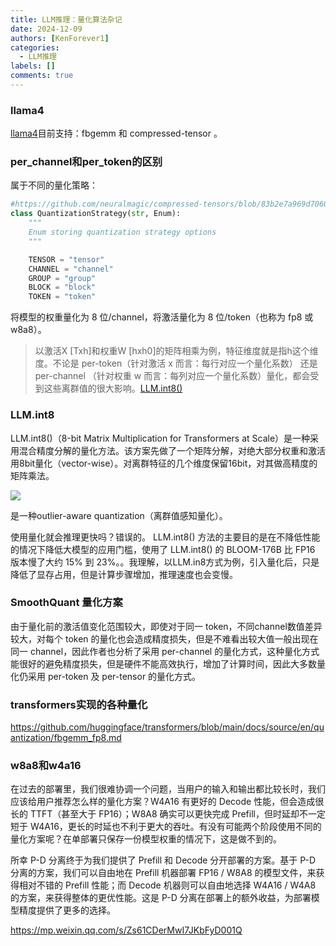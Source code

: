 ```yaml
---
title: LLM推理：量化算法杂记
date: 2024-12-09
authors: [KenForever1]
categories: 
  - LLM推理
labels: []
comments: true
---
```

<!-- more -->

### llama4

[llama4](https://github.com/huggingface/transformers/blob/main/docs/source/en/model_doc/llama4.md#quantization)目前支持：fbgemm 和 compressed-tensor 。

### per_channel和per_token的区别

属于不同的量化策略：
```python
#https://github.com/neuralmagic/compressed-tensors/blob/83b2e7a969d70606421a76b9a3d112646077c8de/src/compressed_tensors/quantization/quant_args.py#L43-L52
class QuantizationStrategy(str, Enum):
    """
    Enum storing quantization strategy options
    """

    TENSOR = "tensor"
    CHANNEL = "channel"
    GROUP = "group"
    BLOCK = "block"
    TOKEN = "token"
```

将模型的权重量化为 8 位/channel，将激活量化为 8 位/token（也称为 fp8 或 w8a8）。

> 以激活X [Txh]和权重W [hxh0]的矩阵相乘为例，特征维度就是指h这个维度。不论是 per-token（针对激活 x 而言：每行对应一个量化系数） 还是 per-channel （针对权重 w 而言：每列对应一个量化系数）量化，都会受到这些离群值的很大影响。[LLM.int8()](https://zhuanlan.zhihu.com/p/680212402)

### LLM.int8

LLM.int8()（8-bit Matrix Multiplication for Transformers at Scale）是一种采用混合精度分解的量化方法。该方案先做了一个矩阵分解，对绝大部分权重和激活用8bit量化（vector-wise）。对离群特征的几个维度保留16bit，对其做高精度的矩阵乘法。

![](https://pic1.zhimg.com/v2-c7c68ceb0d9b71adb7afd3117124cde8_1440w.jpg)

是一种outlier-aware quantization（离群值感知量化）。


使用量化就会推理更快吗？错误的。
LLM.int8() 方法的主要目的是在不降低性能的情况下降低大模型的应用门槛，使用了 LLM.int8() 的 BLOOM-176B 比 FP16 版本慢了大约 15% 到 23%。[](https://zhuanlan.zhihu.com/p/627436535)。我理解，以LLM.in8方式为例，引入量化后，只是降低了显存占用，但是计算步骤增加，推理速度也会变慢。

### SmoothQuant 量化方案
由于量化前的激活值变化范围较大，即使对于同一 token，不同channel数值差异较大，对每个 token 的量化也会造成精度损失，但是不难看出较大值一般出现在同一 channel，因此作者也分析了采用 per-channel 的量化方式，这种量化方式能很好的避免精度损失，但是硬件不能高效执行，增加了计算时间，因此大多数量化仍采用 per-token 及 per-tensor 的量化方式。


### transformers实现的各种量化

https://github.com/huggingface/transformers/blob/main/docs/source/en/quantization/fbgemm_fp8.md

### w8a8和w4a16

在过去的部署里，我们很难协调一个问题，当用户的输入和输出都比较长时，我们应该给用户推荐怎么样的量化方案？W4A16 有更好的 Decode 性能，但会造成很长的 TTFT（甚至大于 FP16）；W8A8 确实可以更快完成 Prefill，但时延却不一定短于 W4A16，更长的时延也不利于更大的吞吐。有没有可能两个阶段使用不同的量化方案呢？在单部署只保存一份模型权重的情况下，这是做不到的。

所幸 P-D 分离终于为我们提供了 Prefill 和 Decode 分开部署的方案。基于 P-D 分离的方案，我们可以自由地在 Prefill 机器部署 FP16 / W8A8 的模型文件，来获得相对不错的 Prefill 性能；而 Decode 机器则可以自由地选择 W4A16 / W4A8 的方案，来获得整体的更优性能。这是 P-D 分离在部署上的额外收益，为部署模型精度提供了更多的选择。

https://mp.weixin.qq.com/s/Zs61CDerMwI7JKbFyD001Q